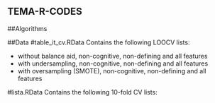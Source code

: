 ## TEMA-R-CODES

##Algorithms

##Data
  #table_it_cv.RData 
  Contains the following LOOCV lists:
  - without balance aid, non-cognitive, non-defining and all features
  - with undersampling, non-cognitive, non-defining and all features
  - with oversampling (SMOTE), non-cognitive, non-defining and all features
  
  #lista.RData
  Contains the following 10-fold CV lists:
  
